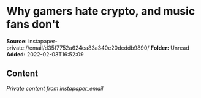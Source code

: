 # Why gamers hate crypto, and music fans don't

**Source:** instapaper-private://email/d35f7752a624ea83a340e20dcddb9890/
**Folder:** Unread
**Added:** 2022-02-03T16:52:09




## Content
*Private content from instapaper_email*

